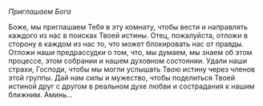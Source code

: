 *Приглашаем Бога*

Боже, мы приглашаем Тебя в эту комнату, чтобы вести и направлять каждого из нас в поисках Твоей истины. Отец, пожалуйста, отложи в сторону в каждом из нас то, что может блокировать нас от правды. Отложи наши предрассудки о том, что, мы думаем, мы знаем об этом процессе, этом собрании и нашем духовном состоянии. Удали наши страхи, Господи, чтобы мы могли услышать Твою истину через членов этой группы. Дай нам силы и мужество, чтобы поделиться Твоей истиной друг с другом в реальном духе любви и сострадания к нашим ближним. Аминь…
